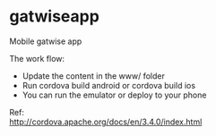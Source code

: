 gatwiseapp
==========

Mobile gatwise app

The work flow:
* Update the content in the www/ folder <br>
* Run cordova build android or cordova build ios <br>
* You can run the emulator or deploy to your phone <br>

Ref:<br>
http://cordova.apache.org/docs/en/3.4.0/index.html
